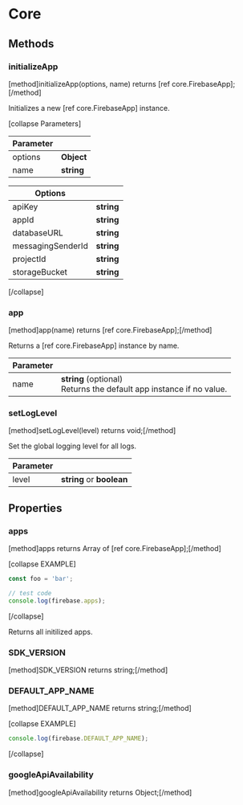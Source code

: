 # Core

## Methods

### initializeApp
[method]initializeApp(options, name) returns [ref core.FirebaseApp];[/method]

Initializes a new [ref core.FirebaseApp] instance.

[collapse Parameters]

| Parameter |         |
| --------- | ------- |
| options   | **Object** |
| name   | **string** |

| Options |           |
| --------- | ------- |
| apiKey   | **string** |
| appId   | **string** |
| databaseURL   | **string** |
| messagingSenderId   | **string** |
| projectId   | **string** |
| storageBucket   | **string** |

[/collapse]

### app
[method]app(name) returns [ref core.FirebaseApp];[/method]

Returns a [ref core.FirebaseApp] instance by name.

| Parameter |         |
| --------- | ------- |
| name   | **string** (optional) <br /> Returns the default app instance if no value. |

### setLogLevel
[method]setLogLevel(level) returns void;[/method]

Set the global logging level for all logs.

| Parameter |         |
| --------- | ------- |
| level   | **string** or **boolean** |

## Properties

### apps

[method]apps returns Array of [ref core.FirebaseApp];[/method]

[collapse EXAMPLE]
```js
const foo = 'bar';

// test code
console.log(firebase.apps);

```
[/collapse]

Returns all initilized apps.

### SDK_VERSION
[method]SDK_VERSION returns string;[/method]

### DEFAULT_APP_NAME
[method]DEFAULT_APP_NAME returns string;[/method]

[collapse EXAMPLE]

```js
console.log(firebase.DEFAULT_APP_NAME);
```
[/collapse]

### googleApiAvailability
[method]googleApiAvailability returns Object;[/method]
